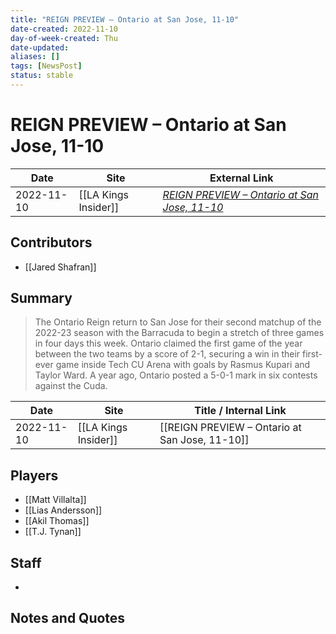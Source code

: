 ```yaml
---
title: "REIGN PREVIEW – Ontario at San Jose, 11-10"
date-created: 2022-11-10
day-of-week-created: Thu
date-updated: 
aliases: []
tags: [NewsPost]
status: stable
---
```


# REIGN PREVIEW – Ontario at San Jose, 11-10

| Date       | Site | External Link                                                                                                                  |
| ---------- | ---- | ------------------------------------------------------------------------------------------------------------------------------ |
| 2022-11-10 | [[LA Kings Insider]]     | [*REIGN PREVIEW – Ontario at San Jose, 11-10*](https://lakingsinsider.com/2022/11/10/reign-preview-ontario-at-san-jose-11-10/) |

## Contributors
- [[Jared Shafran]]

## Summary
> The Ontario Reign return to San Jose for their second matchup of the 2022-23 season with the Barracuda to begin a stretch of three games in four days this week. Ontario claimed the first game of the year between the two teams by a score of 2-1, securing a win in their first-ever game inside Tech CU Arena with goals by Rasmus Kupari and Taylor Ward. A year ago, Ontario posted a 5-0-1 mark in six contests against the Cuda.

| Date       | Site                 | Title / Internal Link                          |
| ---------- | -------------------- | ---------------------------------------------- |
| 2022-11-10 | [[LA Kings Insider]] | [[REIGN PREVIEW – Ontario at San Jose, 11-10]] |

## Players
- [[Matt Villalta]]
- [[Lias Andersson]]
- [[Akil Thomas]]
- [[T.J. Tynan]]

## Staff
- 

## Notes and Quotes
> 

